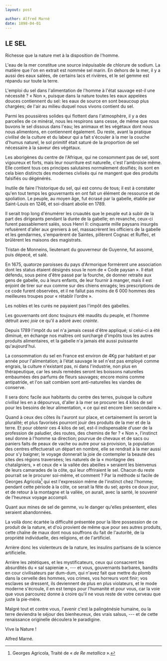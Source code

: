 ```yaml
---
layout: post

author: Alfred Marné
date: 1898-04-01
---
```


## LE SEL

Richesse que la nature met à la disposition de l'homme.

L'eau de la mer constitue une source inépuisable de chlorure de sodium. La matière que l'on en 
extrait est nommée sel marin. En dehors de la mer, il y a aussi des eaux salées, de certains lacs et 
rivières, et le sel gemme est répandu sur toute la terre.

L'emploi du sel dans l'alimentation de l'homme à l'état sauvage est-il une nécessité ? 
&laquo; Non &raquo;, puisque dans la nature toutes les eaux appelées douces contiennent du sel: les 
eaux de source en sont beaucoup plus chargées; de l'air au milieu duquel nous vivons contient du sel.

Parmi les poussières solides qui flottent dans l'atmosphère, il y a des parcelles de ce minéral, 
nous les respirons sans cesse, de même que nous buvons le sel dissous dans l'eau; les animaux et les 
végétaux dont nous nous alimentons, en contiennent également. Du reste, avant la pratique *civilisé* 
de la culture et du labeur qui a fait s'écouler à la mer la couche d'humus naturel, le sol primitif 
était saturé de la proportion de sel nécessaire à la saveur des végétaux.

Les aborigènes du centre de l'Afrique, qui ne consomment pas de sel, sont vigoureux et forts, mais 
leur nourriture est naturelle, c'est l'ambroisie même. Elle contient tous ces principes salutaires 
normalement dosifiés; ils sont en cela bien distincts des modernes civlisés qui ne mangent que des 
produits falsifiés ou dégénérés.

Inutile de faire l'historique du sel, qui est connu de tous; il est à constater qu'en tout temps les 
gouvernants en ont fait un élément de ressource et de spoliation. Le peuple, au moyen âge, fut 
écrasé par la gabelle, établie par Saint-Louis en 1246, et soi-disant abolie en 1789.

Il serait trop long d'énumérer les cruautés que le peuple eut à subir de la part des dirigeants 
pendant la durée de la gabelle; en revanche, ceux-ci furent passablement salés, sous Henri II: 
cinquante mille paysans insurgés refusèrent d'aller aux greniers à sel, massacrèrent les officiers 
de la gabelle et les gendarmes, s'emparèrent de Saintes, pillèrent Cognac et Ruffec, et brûlèrent 
les maisons des magistrats.

Tristan de Monneins, lieutenant du gouverneur de Guyenne, fut assomé, puis dépecé, et salé.

En 1675, quatorze paroisses du pays d'Armorique formèrent une association dont les status étaient 
désignés sous le nom de &laquo; Code paysan &raquo;. Il était défendu, sous peine d'être passé par 
la fourche, de donner retraite aux gens de gabelle, ou à leurs enfants, de leur fournir à manger, 
mais il est enjoint de tirer sur eux comme sur des chiens enragés; les prescriptions de ce code 
furent observées, et il ne fallut pas moins de 6 000 hommes des meilleures troupes pour &laquo; 
rétablir l'ordre &raquo;.

Les nobles et les curés ne payaient pas l'impôt des gabelles.

Les gouvernants ont donc toujours été maudits du peuple, et l'homme détruit avec *joie* ce qu'il a 
adoré avec *crainte*.

Depuis 1789 l'impôt du sel n'a jamais cessé d'être appliqué; si celui-ci a été diminué, en échange 
nos maîtres ont surchargé d'impôts tous les autres produits alimentaires, et la gabelle n'a jamais 
été aussi puissante qu'aujourd'hui.

La consommation du sel en France est environ de 4Kg par habitant et par année pour l'alimentation; à 
l'état sauvage le sel n'est pas employé comme engrais, la culture n'existant pas, ni dans 
l'industrie, non plus en thérapeutique, car les seuls remèdes seront les boissons naturelles 
embaumées des parfums de fleurs sauvages; encore moins comme antipatride, et l'on sait combien sont 
anti-naturelles les viandes de conserve.

Il sera donc facile aux habitants du centre des terres, puisque la culture *civilisé* les en a dépourvus, d'aller à la mer se procurer les 4 kilos de sel pour les besoins de leur alimentation, &laquo; ce qui est encore bien secondaire &raquo;.

Quand à ceux des côtes ils l'auront sur place, et certainement ils seront la pluralité; et plus 
favorisés pourront jouir des produits de la mer et de la terre. Et pour obtenir ces 4 kilos de sel, 
est-il indispensable d'user de la profession de paludier, des routes, des chemins de fer ? &laquo; 
Non &raquo;, l'instinct seul donne à l'homme sa direction; pourvue de chevaux et de sacs ou paniers 
faits de peaux de vache ou autre pour sa provision, la population des centres effectuerait un départ 
en nombre, elle se rendrait à la mer aussi pour s'y baigner; le voyage donnerait la joie de 
contempler la beauté des sites des régions traversées; les naturels de la &laquo; montagne des 
chataîgniers, &raquo; et ceux de &laquo; la vallée des abeilles &raquo; seraient les bienvenus de 
leurs camarades de la côte, qui leur offriraient le sel. Chacun du reste pourrait se le procurer 
soi-même, et comment ? Par la méthode si facile de Georges Agricola[^1] qui est l'expression même de 
l'instinct chez l'homme; pendant cette période à la côte, ce serait la fête du sel; après ce doux 
jour, et de retour à la montagne et la vallée, on aurait, avec la santé, le souvenir de l'heureux 
voyage accompli.

Quant aux mines de sel de gemme, vu le danger qu'elles présentent, elles seraient abandonnées.

La voilà donc écartée la difficulté présentée pour la libre possession de ce produit de la nature, 
et d'où provient de même que pour ses autres produits, cette chaîne de maux dont nous souffrons du 
fait de l'autorité, de la propriété individuelle, des religions, et de l'artificiel.

Arrière donc les violenteurs de la nature, les insulins partisans de la science artificielle.

Arrière les zététiques, et les mystificateurs, ceux qui consacrent les absurdités du &laquo; sal 
sapieniæ &raquo;, --- et vous, gouvernants barbares, bandits en cour civilisateurs par dum-dum, qui 
n'avez fait que mettre du plomb dans la cervelle des hommes, vos crimes, vos horreurs vont finir; 
vos esclaves se dressent, ils deviennent de plus en plus violateurs, et le mode moderne s'écroule, 
il en est temps pour l'humanité et pour vous, car la voie que vous parcourez donne à croire qu'il ne 
vous reste de votre cerveau que juste la pie-mère.

Malgré tout et contre vous, l'avenir c'est la palingénésie humaine, ou la terre deviendra le séjour 
des bienheureux, des vrais salsus, --- et de cette renaissance originelle découlera le paradigine.

Vive la Nature !

Alfred Marné.



[^1]: Georges Agricola, Traité de &laquo; *de Re metallica* &raquo;.